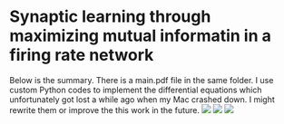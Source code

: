 # Synaptic learning through maximizing mutual informatin in a firing rate network
Below is the summary. There is a main.pdf file in the same folder.
I use custom Python codes to implement the differential equations which unfortunately got lost a while ago when my Mac crashed down. I might rewrite them or improve the this work in the future. 
![](main.jp2)
![](main_2.jp2)
![](main_3.jp2)
